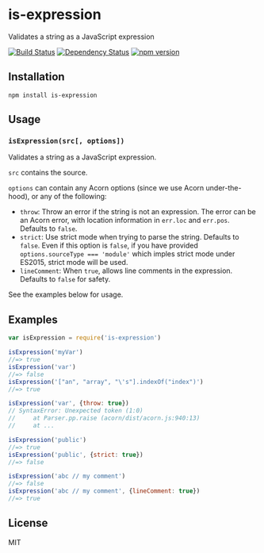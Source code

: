 # is-expression

Validates a string as a JavaScript expression

[![Build Status](https://img.shields.io/travis/pugjs/is-expression/master.svg)](https://travis-ci.org/pugjs/is-expression)
[![Dependency Status](https://img.shields.io/david/pugjs/is-expression.svg)](https://david-dm.org/pugjs/is-expression)
[![npm version](https://img.shields.io/npm/v/is-expression.svg)](https://www.npmjs.org/package/is-expression)

## Installation

    npm install is-expression

## Usage

### `isExpression(src[, options])`

Validates a string as a JavaScript expression.

`src` contains the source.

`options` can contain any Acorn options (since we use Acorn under-the-hood),
or any of the following:

- `throw`: Throw an error if the string is not an expression. The error can
  be an Acorn error, with location information in `err.loc` and `err.pos`.
  Defaults to `false`.
- `strict`: Use strict mode when trying to parse the string. Defaults to
  `false`. Even if this option is `false`, if you have provided
  `options.sourceType === 'module'` which imples strict mode under ES2015,
  strict mode will be used.
- `lineComment`: When `true`, allows line comments in the expression.
  Defaults to `false` for safety.

See the examples below for usage.

## Examples

```js
var isExpression = require('is-expression')

isExpression('myVar')
//=> true
isExpression('var')
//=> false
isExpression('["an", "array", "\'s"].indexOf("index")')
//=> true

isExpression('var', {throw: true})
// SyntaxError: Unexpected token (1:0)
//     at Parser.pp.raise (acorn/dist/acorn.js:940:13)
//     at ...

isExpression('public')
//=> true
isExpression('public', {strict: true})
//=> false

isExpression('abc // my comment')
//=> false
isExpression('abc // my comment', {lineComment: true})
//=> true
```

## License

MIT
